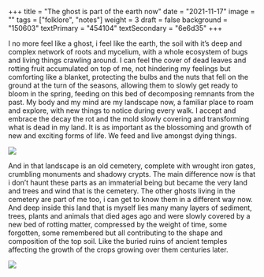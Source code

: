 +++
title = "The ghost is part of the earth now"
date = "2021-11-17"
image = ""
tags = ["folklore", "notes"]
weight = 3
draft = false
background = "150603"
textPrimary = "454104"
textSecondary = "6e6d35"
+++

<p class="larger accent columns-2">
I no more feel like a ghost, i feel like the earth, the soil with it’s deep and complex network of roots and mycelium, with a whole ecosystem of bugs and living things crawling around. I can feel the cover of dead leaves and rotting fruit accumulated on top of me, not hindering my feelings but  comforting like a blanket, protecting the bulbs and the nuts that fell on the ground at the turn of the seasons, allowing them to slowly get ready to bloom in the spring, feeding on this bed of decomposing remnants from the past. My body and my mind are my landscape now, a familiar place to roam and explore, with new things to notice during every walk. I accept and embrace the decay the rot and the mold slowly covering and transforming what is dead in my land. It is as important as the blossoming and growth of new and exciting forms of life. We feed and live amongst dying things.
</p>

![](/img/folklore/soil-banner.jpg)

<p class="larger accent columns-2">
And in that landscape is an old cemetery, complete with wrought iron gates, crumbling monuments and shadowy crypts. The main difference now is that i don’t haunt these parts as an immaterial being but became the very land and trees and wind that is the cemetery. The other ghosts living in the cemetery are part of me too, i can get to know them in a different way now.
And deep inside this land that is myself lies many many layers of sediment, trees, plants and animals that died ages ago and were slowly covered by a new bed of rotting matter, compressed by the weight of time, some forgotten, some remembered but all contributing to the shape and composition of the top soil. Like the buried ruins of ancient temples affecting the growth of the crops growing over them centuries later.
</p>

![](/img/folklore/ghost-earth.jpg)

